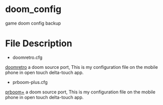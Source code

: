 # doom_config
game doom config backup

# File Description

- doomretro.cfg

[doomretro](https://github.com/bradharding/doomretro) a doom source port, This 
is my configuration file on the mobile phone in open touch delta-touch app.

- prboom-plus.cfg

[prboom+](https://github.com/coelckers/prboom-plus) a doom source port, This is
my configuration file on the mobile phone in open touch delta-touch app.


